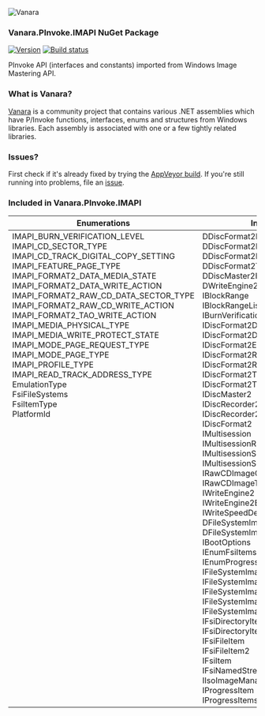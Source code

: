 ﻿![Vanara](https://github.com/dahall/Vanara/raw/master/docs/icons/VanaraHeading.png)
### Vanara.PInvoke.IMAPI NuGet Package
[![Version](https://img.shields.io/nuget/v/Vanara.PInvoke.IMAPI?label=NuGet&style=flat-square)](https://github.com/dahall/Vanara/releases)
[![Build status](https://img.shields.io/appveyor/build/dahall/vanara?label=AppVeyor%20build&style=flat-square)](https://ci.appveyor.com/project/dahall/vanara)

PInvoke API (interfaces and constants) imported from Windows Image Mastering API.

### What is Vanara?

[Vanara](https://github.com/dahall/Vanara) is a community project that contains various .NET assemblies which have P/Invoke functions, interfaces, enums and structures from Windows libraries. Each assembly is associated with one or a few tightly related libraries.

### Issues?

First check if it's already fixed by trying the [AppVeyor build](https://ci.appveyor.com/nuget/vanara-prerelease).
If you're still running into problems, file an [issue](https://github.com/dahall/Vanara/issues).

### Included in Vanara.PInvoke.IMAPI

Enumerations | Interfaces
--- | ---
IMAPI_BURN_VERIFICATION_LEVEL<br>IMAPI_CD_SECTOR_TYPE<br>IMAPI_CD_TRACK_DIGITAL_COPY_SETTING<br>IMAPI_FEATURE_PAGE_TYPE<br>IMAPI_FORMAT2_DATA_MEDIA_STATE<br>IMAPI_FORMAT2_DATA_WRITE_ACTION<br>IMAPI_FORMAT2_RAW_CD_DATA_SECTOR_TYPE<br>IMAPI_FORMAT2_RAW_CD_WRITE_ACTION<br>IMAPI_FORMAT2_TAO_WRITE_ACTION<br>IMAPI_MEDIA_PHYSICAL_TYPE<br>IMAPI_MEDIA_WRITE_PROTECT_STATE<br>IMAPI_MODE_PAGE_REQUEST_TYPE<br>IMAPI_MODE_PAGE_TYPE<br>IMAPI_PROFILE_TYPE<br>IMAPI_READ_TRACK_ADDRESS_TYPE<br>EmulationType<br>FsiFileSystems<br>FsiItemType<br>PlatformId<br><br><br><br><br><br><br><br><br><br><br><br><br><br><br><br><br><br><br><br><br><br><br><br><br><br><br><br><br><br> | DDiscFormat2DataEvents<br>DDiscFormat2EraseEvents<br>DDiscFormat2RawCDEvents<br>DDiscFormat2TrackAtOnceEvents<br>DDiscMaster2Events<br>DWriteEngine2Events<br>IBlockRange<br>IBlockRangeList<br>IBurnVerification<br>IDiscFormat2Data<br>IDiscFormat2DataEventArgs<br>IDiscFormat2Erase<br>IDiscFormat2RawCD<br>IDiscFormat2RawCDEventArgs<br>IDiscFormat2TrackAtOnce<br>IDiscFormat2TrackAtOnceEventArgs<br>IDiscMaster2<br>IDiscRecorder2<br>IDiscRecorder2Ex<br>IDiscFormat2<br>IMultisession<br>IMultisessionRandomWrite<br>IMultisessionSequential<br>IMultisessionSequential2<br>IRawCDImageCreator<br>IRawCDImageTrackInfo<br>IWriteEngine2<br>IWriteEngine2EventArgs<br>IWriteSpeedDescriptor<br>DFileSystemImageEvents<br>DFileSystemImageImportEvents<br>IBootOptions<br>IEnumFsiItems<br>IEnumProgressItems<br>IFileSystemImage<br>IFileSystemImage2<br>IFileSystemImage3<br>IFileSystemImageResult<br>IFileSystemImageResult2<br>IFsiDirectoryItem<br>IFsiDirectoryItem2<br>IFsiFileItem<br>IFsiFileItem2<br>IFsiItem<br>IFsiNamedStreams<br>IIsoImageManager<br>IProgressItem<br>IProgressItems<br>
